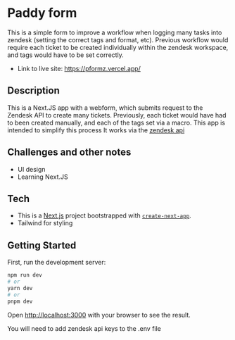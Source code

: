 # Paddy form
This is a simple form to improve a workflow when logging many tasks into zendesk (setting the correct tags and format, etc). Previous workflow would require each ticket to be created individually within the zendesk workspace, and tags would have to be set correctly. 

- Link to live site: https://pformz.vercel.app/

## Description
This is a Next.JS app with a webform, which submits request to the Zendesk API to create many tickets. Previously, each ticket would have had to been created manually, and each of the tags set via a macro. This app is intended to simplify this process
It works via the [zendesk api](https://developer.zendesk.com/api-reference/ticketing/tickets/tickets/#create-many-tickets) 


## Challenges and other notes
- UI design
- Learning Next.JS

## Tech
- This is a [Next.js](https://nextjs.org/) project bootstrapped with [`create-next-app`](https://github.com/vercel/next.js/tree/canary/packages/create-next-app).
- Tailwind for styling

## Getting Started

First, run the development server:

```bash
npm run dev
# or
yarn dev
# or
pnpm dev
```

Open [http://localhost:3000](http://localhost:3000) with your browser to see the result.

You will need to add zendesk api keys to the .env file  

